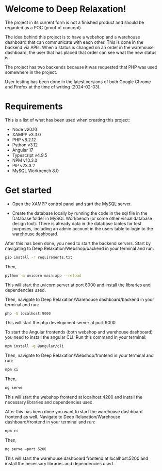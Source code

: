 # Welcome to Deep Relaxation!

The project in its current form is not a finished product and should be regarded as a POC (proof of concept).

The idea behind this project is to have a webshop and a warehouse dashboard that can communicate with each other. This is done in the backend via APIs. When a status is changed on an order in the warehouse dashboard, the user that has placed that order can see what the new status is.

The project has two backends because it was requested that PHP was used somewhere in the project.

User testing has been done in the latest versions of both Google Chrome and Firefox at the time of writing (2024-02-03).

# Requirements

This is a list of what has been used when creating this project:

- Node v20.10
- XAMPP v3.3.0
- PHP v8.2.12
- Python v3.12
- Angular 17
- Typescript v4.9.5
- NPM v10.3.0
- PIP v23.3.2
- MySQL Workbench 8.0

# Get started

- Open the XAMPP control panel and start the MySQL server.

- Create the database locally by running the code in the sql file in the Database folder in MySQL Workbench (or some other visual database design tool). There is already data in the database tables for test purposes, including an admin account in the users table to login to the warehouse dashboard.

After this has been done, you need to start the backend servers. Start by navigating to Deep Relaxation/Webshop/backend in your terminal and run:

```sh
pip install -r requirements.txt
```

Then,

```sh
python -m uvicorn main:app --reload
```

This will start the uvicorn server at port 8000 and install the libraries and dependencies used.

Then, navigate to Deep Relaxation/Warehouse dashboard/backend in your terminal and run:

```sh
php -S localhost:9000
```

This will start the php development server at port 9000.

To start the Angular frontends (both webshop and warehouse dashboard) you need to install the angular CLI. Run this command in your terminal:

```sh
npm install -g @angular/cli
```

Then, navigate to Deep Relaxation/Webshop/frontend in your terminal and run:

```sh
npm ci
```

Then,

```sh
ng serve
```

This will start the webshop frontend at localhost:4200 and install the necessary libraries and dependencies used.

After this has been done you want to start the warehouse dashboard frontend as well. Navigate to Deep Relaxation/Warehouse dashboard/frontend in your terminal and run:

```sh
npm ci
```

Then,

```sh
ng serve –port 5200
```

This will start the warehouse dashboard frontend at localhost:5200 and install the necessary libraries and dependencies used.
